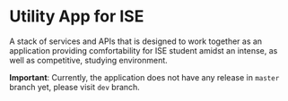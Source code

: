# Utility App for ISE


A stack of services and APIs that is designed to work together as an application providing comfortability for ISE student amidst an intense, as well as competitive, studying environment.

**Important**: Currently, the application does not have any release in `master` branch yet, please visit `dev` branch.